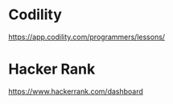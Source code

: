 # Codility
https://app.codility.com/programmers/lessons/

# Hacker Rank
https://www.hackerrank.com/dashboard
